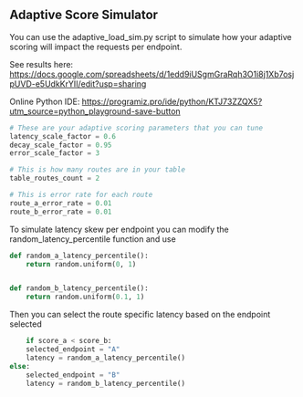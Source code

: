 ## Adaptive Score Simulator

You can use the adaptive_load_sim.py script to simulate how your adaptive scoring will impact the
requests per endpoint.

See results here:
https://docs.google.com/spreadsheets/d/1edd9iUSgmGraRqh3O1i8j1Xb7osjpUVD-e5UdkKrYII/edit?usp=sharing

Online Python IDE:
https://programiz.pro/ide/python/KTJ73ZZQX5?utm_source=python_playground-save-button

```python
# These are your adaptive scoring parameters that you can tune
latency_scale_factor = 0.6
decay_scale_factor = 0.95
error_scale_factor = 3

# This is how many routes are in your table
table_routes_count = 2

# This is error rate for each route
route_a_error_rate = 0.01
route_b_error_rate = 0.01
```

To simulate latency skew per endpoint you can modify the random_latency_percentile function and use

```python
def random_a_latency_percentile():
    return random.uniform(0, 1)


def random_b_latency_percentile():
    return random.uniform(0.1, 1)
````

Then you can select the route specific latency based on the endpoint selected

```python
    if score_a < score_b:
    selected_endpoint = "A"
    latency = random_a_latency_percentile()
else:
    selected_endpoint = "B"
    latency = random_b_latency_percentile()
```


